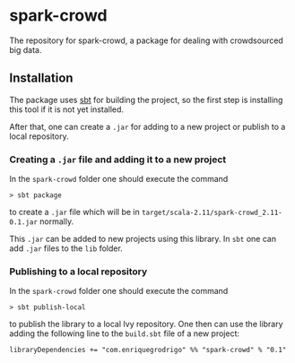 # spark-crowd
The repository for spark-crowd, a package for dealing with crowdsourced big data. 

## Installation

The package uses [sbt](http://www.scala-sbt.org) for building the project, 
so the first step is installing this tool if it is not yet installed.

After that, one can create a `.jar` for adding to a new project or publish
to a local repository. 

### Creating a `.jar` file and adding it to a new project

In the `spark-crowd` folder one should execute the command

    > sbt package 

to create a `.jar` file which will be in 
`target/scala-2.11/spark-crowd_2.11-0.1.jar` normally.

This `.jar` can be added to new projects using this library. In `sbt` one
can add `.jar` files to the `lib` folder.

### Publishing to a local repository

In the `spark-crowd` folder one should execute the command

    > sbt publish-local 

to publish the library to a local Ivy repository. One then can use the 
library adding the following line to the `build.sbt` file of a new
project:

    libraryDependencies += "com.enriquegrodrigo" %% "spark-crowd" % "0.1"








